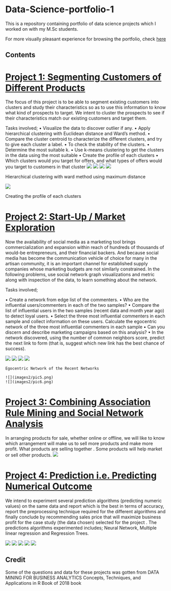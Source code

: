 # Data-Science-portfolio-1
This is a repository containing  portfolio of data science projects which I worked on with my M.Sc students.

For more visually pleasant experience for browsing  the portfolio, check [here](https://ibkafolabi.github.io/Data-Science-portfolio-1/)


Contents
---------
# [Project 1: Segmenting Customers of Different Products](https://github.com/ibkAfolabi/Data-Science-portfolio-1/blob/main/DataScienceGroup1.R)
  
  The focus of this project is to be able to segment existing customers into clusters and study their characteristics so as to use this information to know what kind of prospects   to target. We intent to cluster the prospects to see if their characteristics match our existing customers and target them.

Tasks involved;
 •	Visualize the data to discover outlier if any.
 •	Apply hierarchical clustering with Euclidean distance and Ward’s method. 
 •	Compare the cluster centroid to characterize the different clusters, and try to give each cluster a label.
 •	To check the stability of the clusters.
 •	Determine the most suitable k.
 •	Use k-means clustering to get the clusters in the data using the most suitable
 •	Create the profile of each clusters
 •	Which clusters would you target for offers, and what types of offers would you target to customers in that cluster
 ![](images/picture1.png)
  ![](images/picture2.png)
  ![](images/picture3.png)
  ![](images/picture4.png)
  
  Hierarchical clustering with ward method using maximum distance
  
  
  ![](images/Untitled5.png) 
  
  Creating the profile of each clusters
   

# [Project 2: Start-Up /  Market Exploration](https://github.com/ibkAfolabi/Data-Science-portfolio-1/blob/main/assign2codes.R)
Now the availability of social media as a marketing tool brings commercialization and expansion within reach of hundreds of thousands of would-be entrepreneurs, and their financial backers. And because social media has become the communication vehicle of choice for many in the artisan community, it is an important channel for established supply companies whose marketing budgets are not similarly constrained. In the following problems, use social network graph visualizations and metric along with inspection of the data, to learn something about the network.

Tasks involved;

•	Create a network from edge list of the commenters. 
•	Who are the influential users/commenters in each of the two samples? 
•	Compare the list of influential users in the two samples (recent  data and month year ago) to detect loyal users.
•	Select the three most influential commenters in each sample and collect information on these users. Calculate the egocentric network of the three most influential commenters in each sample
•	 Can you discern and describe marketing campaigns based on this analysis?
•	In the network discovered, using the number of common neighbors score, predict the next link to form (that is, suggest which new link has the best chance of success). 

![](images2/pic1.png)
    ![](images2/pic2.png)
    ![](images2/pic3.png)
    ![](images2/pic4.png) 
    
    Egocentric Network of the Recent Networks
    
    ![](images2/pic5.png)
    ![](images2/pic6.png)

# [Project 3: Combining Association Rule Mining and Social Network Analysis](https://github.com/ibkAfolabi/Data-Science-portfolio-1/blob/main/assign3codes.R)
In arranging products for sale, whether online or offline, we will like to know which arrangement will make us to sell more products and make more profit. What products are selling together . Some products will help market or sell other products.
![](images3/pict1.png)
 
# [Project 4: Prediction i.e. Predicting Numerical Outcome](https://github.com/ibkAfolabi/Data-Science-portfolio-1/blob/main/assign5.R)
We intend to experiment several prediction algorithms (predicting numeric values) on the same data and report which is the best in terms of accuracy, report the preprocessing technique required for the different algorithms and finally conclude by recommending sales price that will maximize business profit for the case study (the data chosen) selected for the project .  The predictions algorithms experimented includes;	Neural Network, Multiple linear regression and Regression Trees.  


![](images4/pict1.png)
![](images4/pict2.png)
![](images4/pict3.png)
![](images4/pict5.png)
![](images4/pict6.png)

 Credit
 -------
Some of the questions and data for these projects was gotten from 
DATA MINING FOR BUSINESS ANALYTICS Concepts, Techniques, and Applications in R Book of 2018 book
